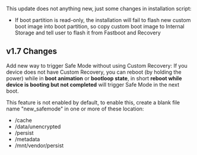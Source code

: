 
This update does not anything new, just some changes in installation script:

- If boot partition is read-only, the installation will fail to flash new custom boot image into boot partition, so copy custom boot image to Internal Storage and tell user to flash it from Fastboot and Recovery

## v1.7 Changes

Add new way to trigger Safe Mode without using Custom Recovery: If you device does not have Custom Recovery, you can reboot (by holding the power) while in **boot animation** or **bootloop state**, in short **reboot while device is booting but not completed** will trigger Safe Mode in the next boot. 

This feature is not enabled by default, to enable this, create a blank file name "new_safemode" in one or more of these location:
- /cache
- /data/unencrypted
- /persist
- /metadata
- /mnt/vendor/persist